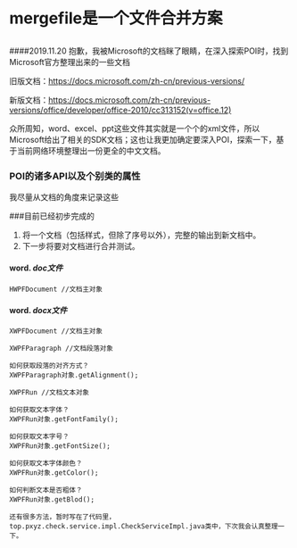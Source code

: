 # mergefile是一个文件合并方案

## <!--利用模板格式进行效验需要合并的文档，或者上传时即效验模板是否正确-->

## <!--可选是否上传FTP服务器-->

####2019.11.20 抱歉，我被Microsoft的文档眯了眼睛，在深入探索POI时，找到Microsoft官方整理出来的一些文档

旧版文档：https://docs.microsoft.com/zh-cn/previous-versions/

新版文档：https://docs.microsoft.com/zh-cn/previous-versions/office/developer/office-2010/cc313152(v=office.12)

众所周知，word、excel、ppt这些文件其实就是一个个的xml文件，所以Microsoft给出了相关的SDK文档；这也让我更加确定要深入POI，探索一下，基于当前网络环境整理出一份更全的中文文档。

### POI的诸多API以及个别类的属性

我尽量从文档的角度来记录这些

###目前已经初步完成的
1. 将一个文档（包括样式，但除了序号以外），完整的输出到新文档中。
2. 下一步将要对文档进行合并测试。

#### word. *doc文件*

```
HWPFDocument //文档主对象
```

#### word. *docx文件*

```
XWPFDocument //文档主对象

XWPFParagraph //文档段落对象

如何获取段落的对齐方式？
XWPFParagraph对象.getAlignment();

XWPFRun //文档文本对象

如何获取文本字体？
XWPFRun对象.getFontFamily();

如何获取文本字号？
XWPFRun对象.getFontSize();

如何获取文本字体颜色？
XWPFRun对象.getColor();

如何判断文本是否粗体？
XWPFRun对象.getBlod();

还有很多方法，暂时写在了代码里，top.pxyz.check.service.impl.CheckServiceImpl.java类中，下次我会认真整理一下。

```

